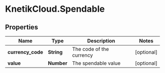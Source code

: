 # KnetikCloud.Spendable

## Properties
Name | Type | Description | Notes
------------ | ------------- | ------------- | -------------
**currency_code** | **String** | The code of the currency | [optional] 
**value** | **Number** | The spendable value | [optional] 


